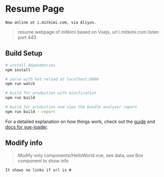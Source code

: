 # Resume Page
```
Now online at i.mitkimi.com, via Aliyun.
```

> resume webpage of mitkimi based on Vuejs, url i.mitkimi.com listen port 443

## Build Setup

``` bash
# install dependencies
npm install

# serve with hot reload at localhost:8080
npm run watch

# build for production with minification
npm run build

# build for production and view the bundle analyzer report
npm run build --report
```

For a detailed explanation on how things work, check out the [guide](http://vuejs-templates.github.io/webpack/) and [docs for vue-loader](http://vuejs.github.io/vue-loader).

## Modify info

> Modify only components/HelloWorld.vue, see data, use Box component to show info
```
It shows no links if url is #
```
